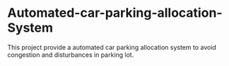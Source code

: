 # Automated-car-parking-allocation-System
This project provide a automated car parking allocation system to avoid congestion and disturbances in parking lot. 
